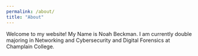 ```yaml
---
permalink: /about/
title: "About"
---
```


Welcome to my website! My Name is Noah Beckman. I am currently double majoring in Networking and Cybersecurity and Digital Forensics at Champlain College. 
